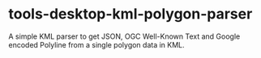 # tools-desktop-kml-polygon-parser
 A simple KML parser to get JSON, OGC Well-Known Text and Google encoded Polyline from a single polygon data in KML.
